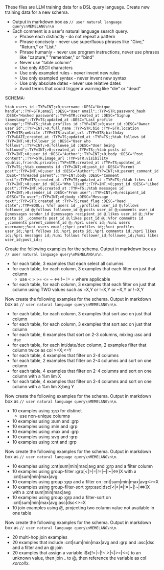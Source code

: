 These files are LLM training data for a DSL query language. Create new training data for a new schema.
* Output in markdown box as `// user natural language query\nMEMELANG\n\n`
* Each comment is a user's natural language search query. 
	* Phrase each distinctly - do not repeat a pattern
	* Phrase concisely - never use superfluous phrases like "Give," "Return," or "List."
	* Phrase humanly - never use program instructions, never use phrases like "capture," "remember," or "bind"
	* Never use "table.column"
	* Use only ASCII characters
	* Use only exampled rules - never invent new rules
	* Use only exampled syntax - never invent new syntax
	* Use only absolute dates - never use relative dates
	* Avoid terms that could trigger a warning like "die" or "dead"

SCHEMA:
```
%tab users id :TYP=INT;>0;username :DESC="Unique handle";:TYP=STR;email :DESC="User email";:TYP=STR;password_hash :DESC="Hashed password";:TYP=STR;created_at :DESC="Signup timestamp";:TYP=TS;updated_at :DESC="Last profile change";:TYP=TS;;%tab profiles id :TYP=INT;>0;user_id :DESC="Owner user id";:TYP=INT;>0;full_name :TYP=STR;bio :TYP=STR;location :TYP=STR;website :TYP=STR;avatar_url :TYP=STR;birthday :TYP=DATE;created_at :TYP=TS;updated_at :TYP=TS;;%tab follows id :TYP=INT;>0;follower_id :DESC="User who follows";:TYP=INT;>0;followee_id :DESC="User being followed";:TYP=INT;>0;created_at :TYP=TS;;%tab posts id :TYP=INT;>0;user_id :DESC="Author";:TYP=INT;>0;body :DESC="Post content";:TYP=STR;image_url :TYP=STR;visibility =public,friends,private;:TYP=STR;created_at :TYP=TS;updated_at :TYP=TS;;%tab comments id :TYP=INT;>0;post_id :DESC="Parent post";:TYP=INT;>0;user_id :DESC="Author";:TYP=INT;>0;parent_comment_id :DESC="Threaded parent";:TYP=INT;body :DESC="Comment text";:TYP=STR;created_at :TYP=TS;updated_at :TYP=TS;;%tab likes id :TYP=INT;>0;user_id :DESC="Who liked";:TYP=INT;>0;post_id :DESC="Liked post";:TYP=INT;>0;created_at :TYP=TS;;%tab messages id :TYP=INT;>0;sender_id :DESC="From user";:TYP=INT;>0;recipient_id :DESC="To user";:TYP=INT;>0;body :DESC="Message text";:TYP=STR;created_at :TYP=TS;read_flag :DESC="Read state";:TYP=BOOL;; %for users id _;profiles user_id @;follows follower_id @;follows followee_id @;posts user_id @;comments user_id @;messages sender_id @;messages recipient_id @;likes user_id @;;%for posts id _;comments post_id @;likes post_id @;;%for comments id _;comments parent_comment_id @;;%pri users id;;%uni users username;;%uni users email;;%pri profiles id;;%uni profiles user_id;;%pri follows id;;%pri posts id;;%pri comments id;;%pri likes id;;%pri messages id;;%uni follows follower_id;followee_id;;%uni likes user_id;post_id;;
```

Create the following examples for the schema. Output in markdown box as `// user natural language query\nMEMELANG\n\n`.
* for each table, 3 examples that each select all columns
* for each table, for each column, 3 examples that each filter on just that column
	* use < > >= <= ~ <=> !~ != = where applicable
* for each table, for each column, 3 examples that each filter on just that column using TWO values such as =X,Y or !=X,Y or ~X,Y or !=X,Y


Now create the following examples for the schema. Output in markdown box as `// user natural language query\nMEMELANG\n\n`.
* for each table, for each column, 3 examples that sort asc on just that column
* for each table, for each column, 3 examples that sort asc on just that column
* for each table, 6 examples that sort on 2-3 columns, mixing :asc and :dsc
* for each table, for each int/date/dec column, 2 examples filter that column twice as col >=X;<=Y
* for each table, 4 examples that filter on 2-4 columns
* for each table, 2 examples that filter on 2-4 columns and sort on one column
* for each table, 4 examples that filter on 2-4 columns and sort on one column with a %m lim X
* for each table, 4 examples that filter on 2-4 columns and sort on one column with a %m lim X;beg Y


Now create the following examples for the schema. Output in markdown box as `// user natural language query\nMEMELANG\n\n`.
* 10 examples using :grp for distinct
	* use non-unique columns
* 10 examples using :sum and :grp
* 10 examples using :min and :grp
* 10 examples using :max and :grp
* 10 examples using :avg and :grp
* 10 examples using :cnt and :grp


Now create the following examples for the schema. Output in markdown box as `// user natural language query\nMEMELANG\n\n`.
* 10 examples using :cnt|sum|min|max|avg and :grp and a filter column
* 10 examples using group-filter :grp[<|>|=|!=|~|!~|<=>]X with a :cnt|sum|min|max|avg
* 10 examples using group :grp and a filter on :cnt|sum|min|max|avg<>=X
* 10 examples using group-filter-sort :grp:asc|dsc[<|>|=|!=|~|!~|<=>]X with a :cnt|sum|min|max|avg
* 10 examples using group :grp and a filter-sort on :cnt|sum|min|max|avg:asc|dsc<>=X
* 10 join examples using @, projecting two column value not available in one table


Now create the following examples for the schema. Output in markdown box as `// user natural language query\nMEMELANG\n\n`.
* 20 multi-hop join examples
* 20 examples that include :cnt|sum|min|max|avg and :grp and :asc|dsc and a filter and an @ join
* 20 examples that assign a variable :$x[!=|~|!~|>|<|>=|<=] to an unknown value, then join _ to @, then reference the variable as col $x or col !$x.